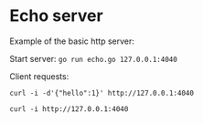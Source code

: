 Echo server
===========

Example of the basic http server:

Start server:
`go run echo.go 127.0.0.1:4040`

Client requests:

`curl -i -d'{"hello":1}' http://127.0.0.1:4040`

`curl -i http://127.0.0.1:4040`